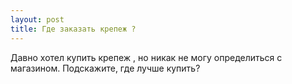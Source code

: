 ```yaml
---
layout: post 
title: Где заказать крепеж ? 
--- 
```

Давно хотел купить крепеж , но никак не могу определиться с магазином. Подскажите, где лучше купить?